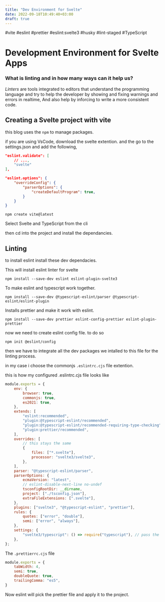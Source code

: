 ```yaml
---
title: "Dev Environment for Svelte"
date: 2022-09-18T10:49:40+03:00
draft: true
---
```


\#vite \#eslint \#prettier \#eslint:svelte3 \#husky \#lint-staged \#TypeScript
# Development Environment for Svelte Apps

### What is linting and in how many ways can it help us?

*Linters* are tools integrated to editors that understand the programming language and try to help the developer by showing and fixing warnings and errors in realtime, And also help by inforcing to write a more consistent code.

## Creating a Svelte project with vite

this blog uses the `npm` to manage packages.

if you are using VsCode, download the svelte extention. and the go to the settings.json and add the following,

```json
"eslint.validate": [
    // ...,
    "svelte"
],

"eslint.options": {
    "overrideConfig": {
        "parserOptions": {
            "createDefaultProgram": true,
        }
    }
}

```

`npm create vite@latest`

Select Svelte and TypeScript from the cli

then cd into the project and install the dependancies.

## Linting

to install eslint install these dev dependacies.

This will install eslint linter for svelte

`npm install --save-dev eslint eslint-plugin-svelte3`

To make eslint and typescript work together.

`npm install --save-dev @typescript-eslint/parser @typescript-eslint/eslint-plugin`

Installs prettier and make it work with eslint.

`npm install --save-dev prettier eslint-config-prettier eslint-plugin-prettier`

now we need to create eslint config file. to do so

`npm init @eslint/config`

then we have to integrate all the dev packages we intalled to this file for the linting process.

in my case i choose the commonjs `.eslintrc.cjs` file extention.

this is how my configured .eslintrc.cjs file looks like

```js
module.exports = {
    env: {
        browser: true,
        commonjs: true,
        es2021: true,
    },
    extends: [
        "eslint:recommended",
        "plugin:@typescript-eslint/recommended",
        "plugin:@typescript-eslint/recommended-requiring-type-checking",
        "plugin:prettier/recommended",
    ],
    overrides: [
        // this stays the same
        {
            files: ["*.svelte"],
            processor: "svelte3/svelte3",
        },
    ],
    parser: "@typescript-eslint/parser",
    parserOptions: {
        ecmaVersion: "latest",
        // eslint-disable-next-line no-undef
        tsconfigRootDir: __dirname,
        project: ["./tsconfig.json"],
        extraFileExtensions: [".svelte"],
    },
    plugins: ["svelte3", "@typescript-eslint", "prettier"],
    rules: {
        quotes: ["error", "double"],
        semi: ["error", "always"],
    },
    settings: {
        "svelte3/typescript": () => require("typescript"), // pass the TypeScript package to the Svelte plugin
    },
};
```

The `.prettierrc.cjs` file

```js
module.exports = {
    tabWidth: 4,
    semi: true,
    doubleQuote: true,
    trailingComma: "es5",
}
```

Now eslint will pick the prettier file and apply it to the project.
